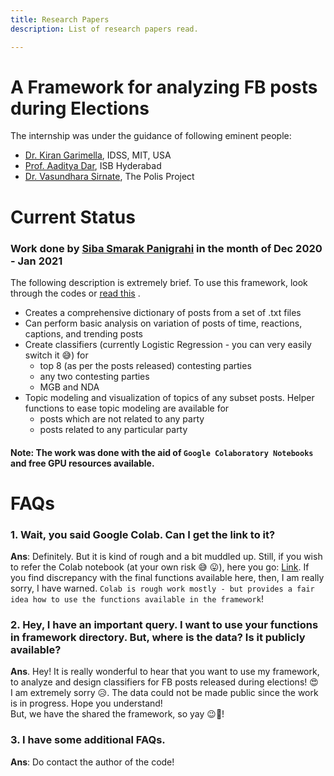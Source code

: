 ```yaml
---
title: Research Papers
description: List of research papers read.

---
```


# A Framework for analyzing FB posts during Elections

The internship was under the guidance of following eminent people:
- [Dr. Kiran Garimella](https://idss.mit.edu/staff/kiran-garimella/), IDSS, MIT, USA
- [Prof. Aaditya Dar](https://www.isb.edu/en/research-thought-leadership/faculty/faculty-directory/aaditya-dar.html), ISB Hyderabad
- [Dr. Vasundhara Sirnate](https://en.wikipedia.org/wiki/Vasundhara_Sirnate), The Polis Project

# Current Status
### Work done by [Siba Smarak Panigrahi](https://sibasmarak.github.io/) in the month of Dec 2020 - Jan 2021

The following description is extremely brief. To use this framework, look through the codes or [read this](https://github.com/sibasmarak/elections/blob/master/framework/README.md)
.
- Creates a comprehensive dictionary of posts from a set of .txt files
- Can perform basic analysis on variation of posts of time, reactions, captions, and trending posts
- Create classifiers (currently Logistic Regression - you can very easily switch it :sweat_smile:) for
    - top 8 (as per the posts released) contesting parties
    - any two contesting parties 
    - MGB and NDA
- Topic modeling and visualization of topics of any subset posts. Helper functions to ease topic modeling are available for
    - posts which are not related to any party
    - posts related to any particular party
    
#### Note: The work was done with the aid of `Google Colaboratory Notebooks` and free GPU resources available.

# FAQs
### 1. Wait, you said Google Colab. Can I get the link to it?
**Ans**: Definitely. But it is kind of rough and a bit muddled up. Still, if you wish to refer the Colab notebook (at your own risk :sweat_smile: :stuck_out_tongue:), here you go: [Link](https://colab.research.google.com/drive/1IkqECHTIL-41i_Xeh7wmrGXLSodd2mEf?usp=sharing). If you find discrepancy with the final functions available here, then, I am really sorry, I have warned. `Colab is rough work mostly - but provides a fair idea how to use the functions available in the framework`!

### 2. Hey, I have an important query. I want to use your functions in framework directory. But, where is the data? Is it publicly available?
**Ans**. Hey! It is really wonderful to hear that you want to use my framework, to analyze and design classifiers for FB posts released during elections! :heart_eyes:  
I am extremely sorry :disappointed_relieved:. The data could not be made public since the work is in progress. Hope you understand!    
But, we have the shared the framework, so yay :wink::star_struck:!

### 3. I have some additional FAQs.
**Ans**: Do contact the author of the code!  

